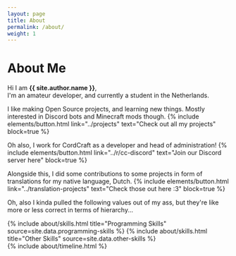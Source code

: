 ```yaml
---
layout: page
title: About
permalink: /about/
weight: 1
---
```


# **About Me**

Hi I am **{{ site.author.name }}**,  
I'm an amateur developer, and currently a student in the Netherlands.

I like making Open Source projects, and learning new things. Mostly interested in Discord bots and 
Minecraft mods though.
{% include elements/button.html link="../projects" text="Check out all my projects" block=true %}

Oh also, I work for CordCraft as a developer and head of administration!
{% include elements/button.html link="../r/cc-discord" text="Join our Discord server here" block=true %}

Alongside this, I did some contributions to some projects in form of translations for my native language, Dutch.
{% include elements/button.html link="../translation-projects" text="Check those out here :3" block=true %}

Oh, also I kinda pulled the following values out of my ass, but they're like more or less correct in terms of hierarchy...

<div class="row">
{% include about/skills.html title="Programming Skills" source=site.data.programming-skills %}
{% include about/skills.html title="Other Skills" source=site.data.other-skills %}
</div>

<div class="row">
{% include about/timeline.html %}
</div>